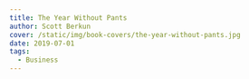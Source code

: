 ```yaml
---
title: The Year Without Pants
author: Scott Berkun
cover: /static/img/book-covers/the-year-without-pants.jpg
date: 2019-07-01
tags:
  - Business
---
```

